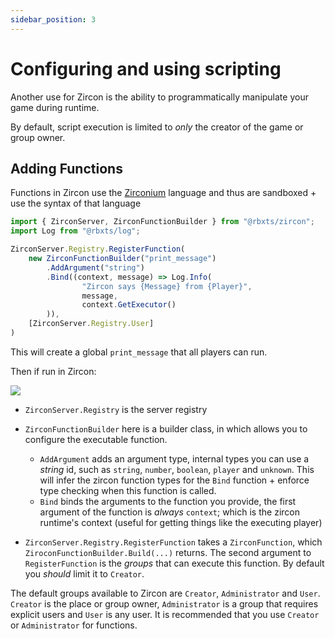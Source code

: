 ```yaml
---
sidebar_position: 3
---
```


# Configuring and using scripting
Another use for Zircon is the ability to programmatically manipulate your game during runtime.

By default, script execution is limited to _only_ the creator of the game or group owner.

## Adding Functions
Functions in Zircon use the [Zirconium](https://github.com/roblox-aurora/zirconium) language and thus are sandboxed + use the syntax of that language

```ts
import { ZirconServer, ZirconFunctionBuilder } from "@rbxts/zircon";
import Log from "@rbxts/log";

ZirconServer.Registry.RegisterFunction(
    new ZirconFunctionBuilder("print_message")
        .AddArgument("string")
        .Bind((context, message) => Log.Info(
                "Zircon says {Message} from {Player}", 
                message,
                context.GetExecutor()
        )),
    [ZirconServer.Registry.User]
)
```

This will create a global `print_message` that all players can run.

Then if run in Zircon:

<img src="/img/Example1.png"/>

- `ZirconServer.Registry` is the server registry
- `ZirconFunctionBuilder` here is a builder class, in which allows you to configure the executable function.
  - `AddArgument` adds an argument type, internal types you can use a _string_ id, such as `string`, `number`, `boolean`, `player` and `unknown`. This will infer the zircon function types for the `Bind` function + enforce type checking when this function is called.
  - `Bind` binds the arguments to the function you provide, the first argument of the function is _always_ `context`; which is the zircon runtime's context (useful for getting things like the executing player)

- `ZirconServer.Registry.RegisterFunction` takes a `ZirconFunction`, which `ZiroconFunctionBuilder.Build(...)` returns. The second argument to `RegisterFunction` is the _groups_ that can execute this function. By default you _should_ limit it to `Creator`.

The default groups available to Zircon are `Creator`, `Administrator` and `User`. `Creator` is the place or group owner, `Administrator` is a group that requires explicit users and `User` is any user. It is recommended that you use `Creator` or `Administrator` for functions.


